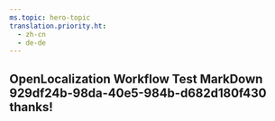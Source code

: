 ```yaml
---
ms.topic: hero-topic
translation.priority.ht: 
  - zh-cn
  - de-de
---
```

## OpenLocalization Workflow Test MarkDown 929df24b-98da-40e5-984b-d682d180f430 thanks!
